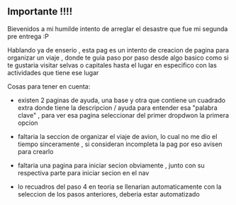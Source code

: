 ## Importante !!!!

  Bievenidos a mi humilde intento de arreglar el desastre que fue mi segunda pre entrega :P

  Hablando ya de enserio , esta pag es un intento de creacion de pagina para organizar un viaje , donde te guia paso por paso desde algo basico
como si te gustaria visitar selvas o capitales hasta el lugar en especifico con las actividades que tiene ese lugar

  Cosas para tener en cuenta:

  * existen 2 paginas de ayuda, una base y otra que contiene un cuadrado extra donde tiene la descripcion / ayuda para entender esa "palabra clave" , para ver esa pagina seleccionar del primer dropdwon la primera opcion

  * faltaria la seccion de organizar el viaje de avion, lo cual no me dio el tiempo sinceramente , si consideran incompleta la pag por eso avisen para crearlo

  * faltaria una pagina para iniciar secion obviamente , junto con su respectiva parte para iniciar secion en el nav

  * lo recuadros del paso 4 en teoria se llenarian automaticamente con la seleccion de los pasos anteriores, deberia estar automatizado

